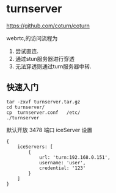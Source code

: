 
# turnserver 
https://github.com/coturn/coturn

webrtc,的访问流程为

1. 尝试直连.
2. 通过stun服务器进行穿透
3. 无法穿透则通过turn服务器中转.


## 快速入门
```
tar -zxvf turnserver.tar.gz
cd turnserver/
cp  turnserver.conf   /etc/
./turnserver
```

默认开放 3478 端口
iceServer 设置
```
{
    iceServers: [
        {
            url: 'turn:192.168.0.151',
            username: 'user',
            credential: '123'
        }
    ]
}
```

